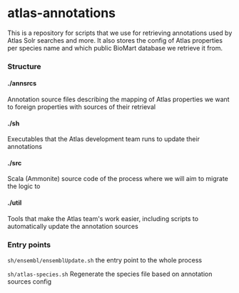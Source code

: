 # atlas-annotations


This is a repository for scripts that we use for retrieving annotations used by Atlas Solr searches and more.
It also stores the config of Atlas properties per species name and which public BioMart database we retrieve it from.

### Structure

#### ./annsrcs
Annotation source files describing the mapping of Atlas properties we want to foreign properties with sources of their retrieval

#### ./sh
Executables that the Atlas development team runs to update their annotations

#### ./src
Scala (Ammonite) source code of the process where we will aim to migrate the logic to

#### ./util
Tools that make the Atlas team's work easier, including scripts to automatically update the annotation sources

### Entry points

`sh/ensembl/ensemblUpdate.sh`
the entry point to the whole process

`sh/atlas-species.sh`
Regenerate the species file based on annotation sources config

